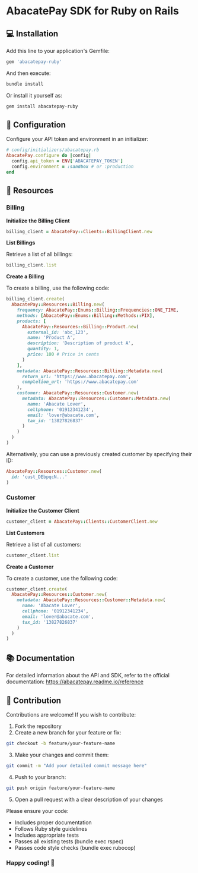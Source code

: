# AbacatePay SDK for Ruby on Rails

## 💻 Installation

Add this line to your application's Gemfile:

```ruby
gem 'abacatepay-ruby'
```

And then execute:

```bash
bundle install
```

Or install it yourself as:

```bash
gem install abacatepay-ruby
```

## 🔧 Configuration

Configure your API token and environment in an initializer:

```ruby
# config/initializers/abacatepay.rb
AbacatePay.configure do |config|
  config.api_token = ENV['ABACATEPAY_TOKEN']
  config.environment = :sandbox # or :production
end
```

## 🌟 Resources

### Billing

**Initialize the Billing Client**

```ruby
billing_client = AbacatePay::Clients::BillingClient.new
```

**List Billings**

Retrieve a list of all billings:

```ruby
billing_client.list
```

**Create a Billing**

To create a billing, use the following code:

```ruby
billing_client.create(
  AbacatePay::Resources::Billing.new(
    frequency: AbacatePay::Enums::Billing::Frequencies::ONE_TIME,
    methods: [AbacatePay::Enums::Billing::Methods::PIX],
    products: [
      AbacatePay::Resources::Billing::Product.new(
        external_id: 'abc_123',
        name: 'Product A',
        description: 'Description of product A',
        quantity: 1,
        price: 100 # Price in cents
      )
    ],
    metadata: AbacatePay::Resources::Billing::Metadata.new(
      return_url: 'https://www.abacatepay.com',
      completion_url: 'https://www.abacatepay.com'
    ),
    customer: AbacatePay::Resources::Customer.new(
      metadata: AbacatePay::Resources::Customer::Metadata.new(
        name: 'Abacate Lover',
        cellphone: '01912341234',
        email: 'lover@abacate.com',
        tax_id: '13827826837'
      )
    )
  )
)
```

Alternatively, you can use a previously created customer by specifying their ID:

```ruby
AbacatePay::Resources::Customer.new(
  id: 'cust_DEbpqcN...'
)
```

### Customer

**Initialize the Customer Client**

```ruby
customer_client = AbacatePay::Clients::CustomerClient.new
```

**List Customers**

Retrieve a list of all customers:

```ruby
customer_client.list
```

**Create a Customer**

To create a customer, use the following code:

```ruby
customer_client.create(
  AbacatePay::Resources::Customer.new(
    metadata: AbacatePay::Resources::Customer::Metadata.new(
      name: 'Abacate Lover',
      cellphone: '01912341234',
      email: 'lover@abacate.com',
      tax_id: '13827826837'
    )
  )
)
```

## 📚 Documentation

For detailed information about the API and SDK, refer to the official documentation:
https://abacatepay.readme.io/reference

## 🤝 Contribution

Contributions are welcome! If you wish to contribute:

1. Fork the repository
2. Create a new branch for your feature or fix:

```bash
git checkout -b feature/your-feature-name
```

3. Make your changes and commit them:

```bash
git commit -m "Add your detailed commit message here"
```

4. Push to your branch:

```bash
git push origin feature/your-feature-name
```

5. Open a pull request with a clear description of your changes

Please ensure your code:

- Includes proper documentation
- Follows Ruby style guidelines
- Includes appropriate tests
- Passes all existing tests (bundle exec rspec)
- Passes code style checks (bundle exec rubocop)

### Happy coding! 🚀